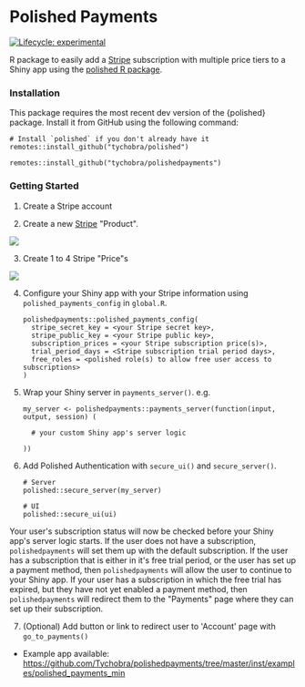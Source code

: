 # Polished Payments

[![Lifecycle: experimental](https://img.shields.io/badge/lifecycle-maturing-blue.svg)](https://www.tidyverse.org/lifecycle/#maturing)

R package to easily add a [Stripe](https://stripe.com/) subscription with multiple price tiers to a Shiny app using the [polished R package](https://github.com/Tychobra/polished).

### Installation

This package requires the most recent dev version of the {polished} package.  Install it from GitHub using the following command:

```
# Install `polished` if you don't already have it
remotes::install_github("tychobra/polished")

remotes::install_github("tychobra/polishedpayments")
```

### Getting Started

1. Create a Stripe account  

2. Create a new [Stripe](https://stripe.com/) "Product".  
  
![](https://res.cloudinary.com/dxqnb8xjb/image/upload/v1599855757/Screen_Shot_2020-09-11_at_3.19.38_PM_hq6c89.png)

3. Create 1 to 4 Stripe "Price"s  
  
![](https://res.cloudinary.com/dxqnb8xjb/image/upload/v1599855858/Screen_Shot_2020-09-11_at_4.23.43_PM_pgrt4r.png)

4. Configure your Shiny app with your Stripe information using `polished_payments_config` in `global.R`.  
  
      ```
      polishedpayments::polished_payments_config(
        stripe_secret_key = <your Stripe secret key>,
        stripe_public_key = <your Stripe public key>,
        subscription_prices = <your Stripe subscription price(s)>,
        trial_period_days = <Stripe subscription trial period days>,
        free_roles = <polished role(s) to allow free user access to subscriptions>
      )
      ```

5. Wrap your Shiny server in `payments_server()`. e.g.

      ```
      my_server <- polishedpayments::payments_server(function(input, output, session) (
        
        # your custom Shiny app's server logic
        
      ))
      
      ```
  
6. Add Polished Authentication with `secure_ui()` and `secure_server()`.   
    
    ```
    # Server
    polished::secure_server(my_server)
    
    # UI
    polished::secure_ui(ui)
    ```
  
Your user's subscription status will now be checked before your Shiny app's server logic starts.  If the user does not have a subscription, `polishedpayments` will set them up with the default subscription.  If the user has a subscription that is either in it's free trial period, or the user has set up a payment method, then `polishedpayments` will allow the user to continue to your Shiny app.   If your user has a subscription in which the free trial has expired, but they have not yet enabled a payment method, then `polishedpayments` will redirect them to the "Payments" page where they can set up their subscription.   
  
7. (Optional) Add button or link to redirect user to 'Account' page with `go_to_payments()`  

- Example app available: <a href="https://github.com/Tychobra/polishedpayments/tree/master/inst/examples/polished_payments_min">https://github.com/Tychobra/polishedpayments/tree/master/inst/examples/polished_payments_min</a>


